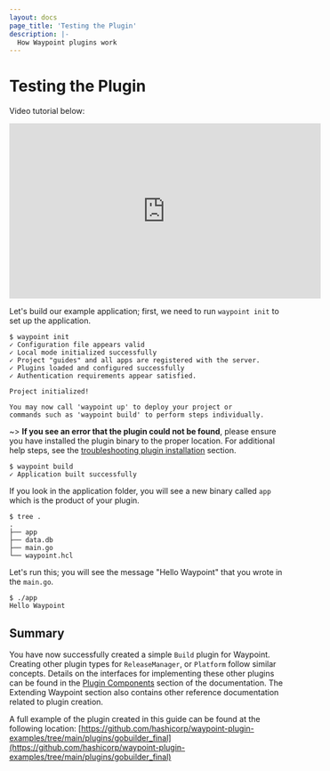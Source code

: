 ```yaml
---
layout: docs
page_title: 'Testing the Plugin'
description: |-
  How Waypoint plugins work
---
```


# Testing the Plugin

Video tutorial below:

<iframe
  width="560"
  height="315"
  src="https://www.youtube.com/embed/4zwZCpqo0j8?start=1396"
  frameborder="0"
  allow="accelerometer; autoplay; clipboard-write; encrypted-media; gyroscope; picture-in-picture"
  allowfullscreen
></iframe>

Let's build our example application; first, we need to run `waypoint init` to set up the application.

```shell-session
$ waypoint init
✓ Configuration file appears valid
✓ Local mode initialized successfully
✓ Project "guides" and all apps are registered with the server.
✓ Plugins loaded and configured successfully
✓ Authentication requirements appear satisfied.

Project initialized!

You may now call 'waypoint up' to deploy your project or
commands such as 'waypoint build' to perform steps individually.
```

~> **If you see an error that the plugin could not be found**, please
ensure you have installed the plugin binary to the proper location. For
additional help steps, see the [troubleshooting plugin installation](../docs/plugins#troubleshooting)
section.

```shell-session
$ waypoint build
✓ Application built successfully
```

If you look in the application folder, you will see a new binary called `app` which is the product of your plugin.

```shell-session
$ tree .
.
├── app
├── data.db
├── main.go
└── waypoint.hcl
```

Let's run this; you will see the message "Hello Waypoint" that you wrote in the `main.go`.

```shell-session
$ ./app
Hello Waypoint
```

## Summary

You have now successfully created a simple `Build` plugin for Waypoint. Creating other plugin types for
`ReleaseManager`, or `Platform` follow similar concepts. Details on the interfaces for implementing these other plugins
can be found in the [Plugin Components](../docs/extending-waypoint/plugin-interfaces/configurable) section of the documentation. The
Extending Waypoint section also contains other reference documentation related to plugin creation.

A full example of the plugin created in this guide can be found at the following location:
[https://github.com/hashicorp/waypoint-plugin-examples/tree/main/plugins/gobuilder_final](https://github.com/hashicorp/waypoint-plugin-examples/tree/main/plugins/gobuilder_final)
